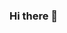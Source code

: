 ### Hi there 👋

<!--
**Metchas/Metchas** is a ✨ _special_ ✨ repository because its `README.md` (this file) appears on your GitHub profile.

Here are some ideas to get you started:

- 🔭 I’m currently working on sushiman...
- 🌱 I’m currently learning front-end...
- 👯 I’m looking to collaborate on world ...
- 🤔 I’m looking for help with joy ...
- 💬 Ask me about all ...
- 📫 How to reach me: 11-95993-6632...
- 😄 Pronouns: ele/dele ...
- ⚡ Fun fact: kgay ...
--
